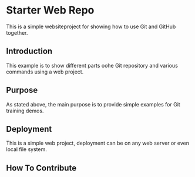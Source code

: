 # Starter Web Repo

This is a simple websiteproject for showing how to use Git and GitHub together.

## Introduction

This example is to show different parts oohe Git repository and various commands using a web project.

## Purpose

As stated above, the main purpose is to provide simple examples for Git training demos.

## Deployment

This is a simple web project, deployment can be on any web server or even local file system.

## How To Contribute